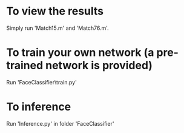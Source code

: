 # To view the results
Simply run 'Match15.m' and 'Match76.m'.

# To train your own network (a pre-trained network is provided)
Run 'FaceClassifier\train.py'

# To inference
Run 'Inference.py' in folder 'FaceClassifier'
